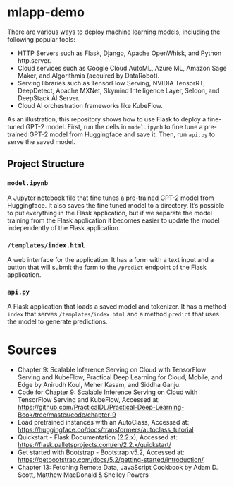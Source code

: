 # mlapp-demo

There are various ways to deploy machine learning models, including the following popular tools:
- HTTP Servers such as Flask, Django, Apache OpenWhisk, and Python http.server.
- Cloud services such as Google Cloud AutoML, Azure ML, Amazon Sage Maker, and Algorithmia (acquired by DataRobot).
- Serving libraries such as TensorFlow Serving, NVIDIA TensorRT, DeepDetect, Apache MXNet, Skymind Intelligence Layer, Seldon, and DeepStack AI Server.
- Cloud AI orchestration frameworks like KubeFlow.

As an illustration, this repository shows how to use Flask to deploy a fine-tuned GPT-2 model. First, run the cells in `model.ipynb` to fine tune a pre-trained GPT-2 model from Huggingface and save it. Then, run `api.py` to serve the saved model.

## Project Structure

### `model.ipynb`

A Jupyter notebook file that fine tunes a pre-trained GPT-2 model from Huggingface. It also saves the fine tuned model to a directory. It’s possible to put everything in the Flask application, but if we separate the model training from the Flask application it becomes easier to update the model independently of the Flask application. 

### `/templates/index.html`

A web interface for the application. It has a form with a text input and a button that will submit the form to the `/predict` endpoint of the Flask application.

### `api.py`

A Flask application that loads a saved model and tokenizer. It has a method  `index` that serves `/templates/index.html` and a method `predict` that uses the model to generate predictions.

# Sources
- Chapter 9: Scalable Inference Serving on Cloud with TensorFlow Serving and KubeFlow, Practical Deep Learning for Cloud, Mobile, and Edge by Anirudh Koul, Meher Kasam, and Siddha Ganju.
- Code for Chapter 9: Scalable Inference Serving on Cloud with TensorFlow Serving and KubeFlow, Accessed at: https://github.com/PracticalDL/Practical-Deep-Learning-Book/tree/master/code/chapter-9
- Load pretrained instances with an AutoClass, Accessed at: https://huggingface.co/docs/transformers/autoclass_tutorial
- Quickstart - Flask Documentation (2.2.x), Accessed at: https://flask.palletsprojects.com/en/2.2.x/quickstart/
- Get started with Bootstrap - Bootstrap v5.2, Accessed at: https://getbootstrap.com/docs/5.2/getting-started/introduction/
- Chapter 13: Fetching Remote Data, JavaScript Cookbook by Adam D. Scott, Matthew MacDonald & Shelley Powers